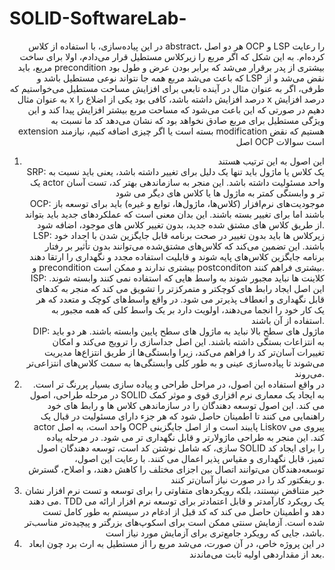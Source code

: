 # SOLID-SoftwareLab-
<div style="text-align: right"> 
در این پیاده‌سازی، با استفاده از کلاس abstract، هر دو اصل OCP و LSP را رعایت کرده‌ام. به این شکل که اگر مربع را زیرکلاس مستطیل قرار می‌دادم، اولا برای ساخت مربع، باید precondition بیشتری از پدر برقرار می‌شد که برابر بودن عرض و طول  بود که باعث می‌شد مربع همه جا نتواند نوعی مستطیل باشد و LSP نقض می‌شد و از طرفی، اگر به عنوان مثال در آینده تابعی برای افزایش مساحت مستطیل می‌خواستیم که به عنوان مثال x درصد افزایش داشته باشد، کافی بود یکی از اضلاع را x درصد افزایش دهیم در صورتی که این باعث می‌شود که مساحت مربع بیشتر افزایش پیدا کند و این ویژگی مستطیل برای مربع صادق نخواهد بود که نشان می‌دهد کد ما نسبت به extension بسته است یا اگر چیزی اضافه کنیم، نیازمند modification هستیم که نقض اصل OCP است
<bold> سوالات </bold>
<ol>
   <li>
     این اصول به این ترتیب هستند
<br> 
<par>
SRP: یک کلاس یا ماژول باید تنها یک دلیل برای تغییر داشته باشد، یعنی باید نسبت به یک actor واحد مسئولیت داشته باشد. این منجر به سازماندهی بهتر کد، تست آسان تر و وابستگی کمتر به ماژول ها یا کلاس های دیگر می شود
</par>
<br> 
<par>
OCP: موجودیت‌های نرم‌افزار (کلاس‌ها، ماژول‌ها، توابع و غیره) باید برای توسعه باز باشند اما برای تغییر بسته باشند. این بدان معنی است که عملکردهای جدید باید بتواند از طریق کلاس های مشتق شده جدید، بدون تغییر کلاس های موجود، اضافه شود.
</par>
<br> 
<par>
LSP: زیرکلاس ها باید بدون تغییر در صحت برنامه قابل جایگزین شدن با اجداد خود باشند. این تضمین می‌کند که کلاس‌های مشتق‌شده می‌توانند بدون تأثیر بر رفتار برنامه جایگزین کلاس‌های پایه شوند و قابلیت استفاده مجدد و نگهداری را ارتقا دهند و precondition بیشتری ندارند و ممکن است postconditon بیشتری فراهم کنند.
</par>
<br> 
<par>
ISP: کلاینت ها نباید مجبور شوند به واسط هایی که استفاده نمی کنند وابسته شوند. این اصل ایجاد رابط های کوچکتر و متمرکزتر را تشویق می کند که منجر به کدهای قابل نگهداری و انعطاف پذیرتر می شود. در واقع واسط‌های کوچک و متعدد که هر یک کار خود را انجما می‌دهند، اولویت دارد بر یک واسط کلی که همه مجبور به استفاده از آن باشند.
</par>
<br> 
<par>
DIP: ماژول های سطح بالا نباید به ماژول های سطح پایین وابسته باشند. هر دو باید به انتزاعات بستگی داشته باشند. این اصل جداسازی را ترویج می‌کند و امکان تغییرات آسان‌تر کد را فراهم می‌کند، زیرا وابستگی‌ها از طریق انتزاع‌ها مدیریت می‌شوند تا پیاده‌سازی عینی و به طور کلی وابستگی‌ها به سمت کلاس‌های انتزاعی‌تر می‌روند.
</par>
   </li>
   <li>
در واقع استفاده این اصول، در مراحل طراحی و پیاده سازی بسیار پررنگ تر است. در مرحله طراحی، اصول SOLID به ایجاد یک معماری نرم افزاری قوی و موثر کمک می کند. این اصول توسعه دهندگان را در سازماندهی کلاس ها و رابط های خود راهنمایی می کنند تا اطمینان حاصل شود که هر جزء دارای مسئولیت در قبال یک actor واحد است، به اصل OCP پایبند است و از اصل جایگزینی Liskov پیروی می کند. این منجر به طراحی ماژولارتر و قابل نگهداری تر می شود. در مرحله پیاده سازی، که شامل نوشتن کد است، توسعه دهندگان اصول SOLID را برای ایجاد کد تمیز، قابل نگهداری و مقیاس پذیر اعمال می کنند. با رعایت این اصول، توسعه‌دهندگان می‌توانند اتصال بین اجزای مختلف را کاهش دهند، و اصلاح، گسترش و ریفکتور کد را در صورت نیاز آسان‌تر کنند. 
   </li>  
   <li>
خیر متناقض نیستند، بلکه رویکردهای متفاوتی را برای توسعه و تست نرم افزار نشان می دهند. TDD یک رویکرد کارآمدتر و قابل اعتمادتر برای توسعه نرم افزار ارائه می دهد و اطمینان حاصل می کند که کد قبل از ادغام در سیستم به طور کامل تست شده است. آزمایش سنتی ممکن است برای اسکوپ‌های بزرگتر و پیچیده‌تر مناسب‌تر باشد، جایی که رویکرد جامع‌تری برای آزمایش مورد نیاز است. 
   </li>
    <li>
 در این پروژه خاص، در آن صورت، می‌شد مربع را از مستطیل به ارث برد چون ابعاد بعد از مقداردهی اولیه ثابت می‌ماندند. 
   </li>
   
</ol> 
</div>
